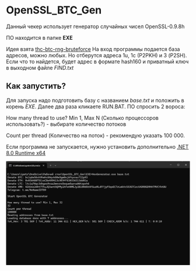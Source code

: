 # OpenSSL_BTC_Gen
Данный чекер использует генератор случайных чисел OpenSSL-0.9.8h

ПО находится в папке **EXE**

Идея взята [thc-btc-rng-bruteforce](https://github.com/hackerschoice/thc-btc-rng-bruteforce)
На вход программы подается база адресов, можно любых. Но отберутся адреса 1u, 1c (P2PKH) и 3 (P2SH).
Если что то найдется, будет адрес в формате hash160 и приватный ключ в выходном файле _FIND.txt_
## Как запустить?
Для запуска надо подготовить базу с названием _base.txt_ и положить в корень _EXE_. Далее два раза кликаете RUN.BAT.
ПО спросить 2 вороса:

How many thread to use? Min 1, Max N (Сколько процессоров использовать?) - выбирате количество потоков

Count per thread (Количество на поток) - рекомендую указать 100 000.

Если программа не запускается, нужно установить дополнительно [.NET 8.0 Runtime x64](https://dotnet.microsoft.com/en-us/download/dotnet/thank-you/runtime-8.0.10-windows-x64-installer)

![ПО](image.png)
